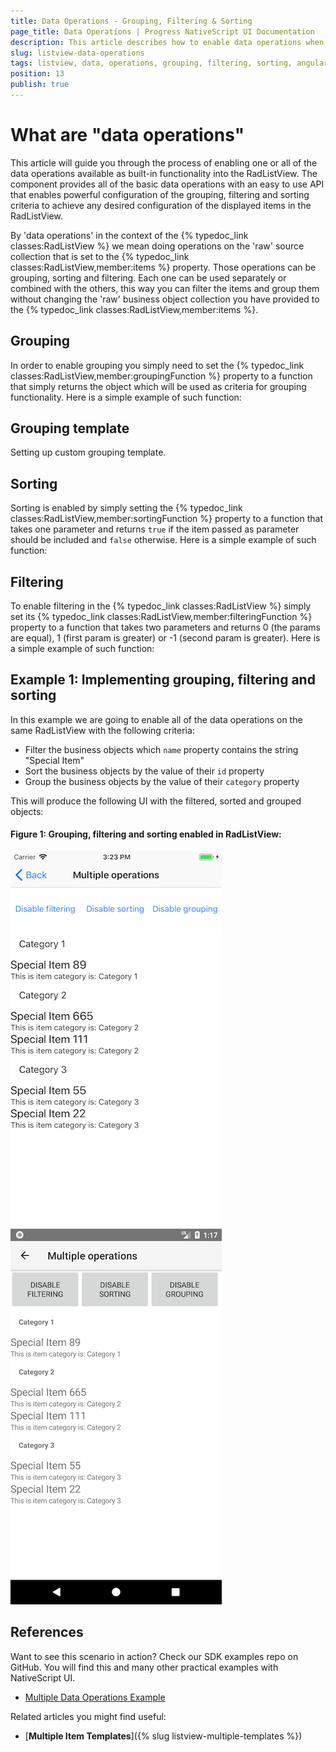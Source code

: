 ```yaml
---
title: Data Operations - Grouping, Filtering & Sorting
page_title: Data Operations | Progress NativeScript UI Documentation
description: This article describes how to enable data operations when using RadListView.
slug: listview-data-operations
tags: listview, data, operations, grouping, filtering, sorting, angular
position: 13
publish: true
---
```


# What are "data operations"
This article will guide you through the process of enabling one or all of the data operations available as built-in functionality into the RadListView. The component provides all of the basic data operations with an easy to use API that enables powerful configuration of the grouping, filtering and sorting criteria to achieve any desired configuration of the displayed items in the RadListView.

By 'data operations' in the context of the {% typedoc_link classes:RadListView %} we mean doing operations on the 'raw' source collection that is set to the {% typedoc_link classes:RadListView,member:items %} property. Those operations can be grouping, sorting and filtering. Each one can be used separately or combined with the others, this way you can filter the items and group them without changing the 'raw' business object collection you have provided to the {% typedoc_link classes:RadListView,member:items %}.

## Grouping
In order to enable grouping you simply need to set the {% typedoc_link classes:RadListView,member:groupingFunction %} property to a function that simply returns the object which will be used as criteria for grouping functionality. Here is a simple example of such function:
<snippet id='listview-data-operations-grouping-angular'/>

## Grouping template
Setting up custom grouping template.
<snippet id='listview-data-operations-grouping-template-angular'/>

## Sorting
Sorting is enabled by simply setting the {% typedoc_link classes:RadListView,member:sortingFunction %} property to a function that takes one parameter and returns `true` if the item passed as parameter should be included and `false` otherwise. Here is a simple example of such function:
<snippet id='listview-data-operations-sorting-angular'/>

## Filtering
To enable filtering in the {% typedoc_link classes:RadListView %} simply set its {% typedoc_link classes:RadListView,member:filteringFunction %} property to a function that takes two parameters and returns 0 (the params are equal), 1 (first param is greater) or -1 (second param is greater). Here is a simple example of such function:
<snippet id='listview-data-operations-filtering-angular'/>


## __Example 1: Implementing grouping, filtering and sorting__

In this example we are going to enable all of the data operations on the same RadListView with the following criteria:
- Filter the business objects which `name` property contains the string "Special Item"
- Sort the business objects by the value of their `id` property
- Group the business objects by the value of their `category` property

<snippet id='listview-angular-multiple-operations-html'/>
<snippet id='listview-angular-multiple-operations-code'/>
<snippet id='listview-angular-multiple-operations-css'/>

This will produce the following UI with the filtered, sorted and grouped objects:

#### __Figure 1: Grouping, filtering and sorting enabled in RadListView:__

![RadListView Data-Operations on iOS](../../img/ns_ui/list-view-multiple-operations-ios.png "iOS") ![RadListView Data-Operations on Android](../../img/ns_ui/list-view-multiple-operations-android.png "Android")

## References
Want to see this scenario in action?
Check our SDK examples repo on GitHub. You will find this and many other practical examples with NativeScript UI.

* [Multiple Data Operations Example](https://github.com/telerik/nativescript-ui-samples-angular/tree/master/listview/app/examples/multiple-operations)

Related articles you might find useful:

* [**Multiple Item Templates**]({% slug listview-multiple-templates %})
